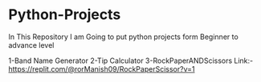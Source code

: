# Python-Projects
In This Repository I am Going to put python projects form  Beginner to advance level

1-Band Name Generator
2-Tip Calculator
3-RockPaperANDScissors Link:-https://replit.com/@rorManish09/RockPaperScissor?v=1

